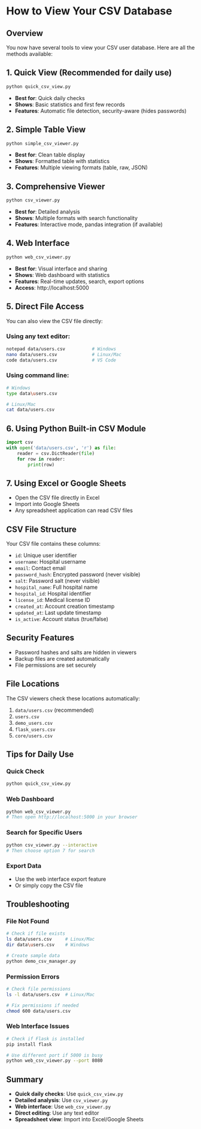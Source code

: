 # How to View Your CSV Database

## Overview
You now have several tools to view your CSV user database. Here are all the methods available:

## 1. Quick View (Recommended for daily use)
```bash
python quick_csv_view.py
```
- **Best for**: Quick daily checks
- **Shows**: Basic statistics and first few records
- **Features**: Automatic file detection, security-aware (hides passwords)

## 2. Simple Table View
```bash
python simple_csv_viewer.py
```
- **Best for**: Clean table display
- **Shows**: Formatted table with statistics
- **Features**: Multiple viewing formats (table, raw, JSON)

## 3. Comprehensive Viewer
```bash
python csv_viewer.py
```
- **Best for**: Detailed analysis
- **Shows**: Multiple formats with search functionality
- **Features**: Interactive mode, pandas integration (if available)

## 4. Web Interface
```bash
python web_csv_viewer.py
```
- **Best for**: Visual interface and sharing
- **Shows**: Web dashboard with statistics
- **Features**: Real-time updates, search, export options
- **Access**: http://localhost:5000

## 5. Direct File Access
You can also view the CSV file directly:

### Using any text editor:
```bash
notepad data/users.csv          # Windows
nano data/users.csv             # Linux/Mac
code data/users.csv             # VS Code
```

### Using command line:
```bash
# Windows
type data\users.csv

# Linux/Mac
cat data/users.csv
```

## 6. Using Python Built-in CSV Module
```python
import csv
with open('data/users.csv', 'r') as file:
    reader = csv.DictReader(file)
    for row in reader:
        print(row)
```

## 7. Using Excel or Google Sheets
- Open the CSV file directly in Excel
- Import into Google Sheets
- Any spreadsheet application can read CSV files

## CSV File Structure
Your CSV file contains these columns:
- `id`: Unique user identifier
- `username`: Hospital username
- `email`: Contact email
- `password_hash`: Encrypted password (never visible)
- `salt`: Password salt (never visible)
- `hospital_name`: Full hospital name
- `hospital_id`: Hospital identifier
- `license_id`: Medical license ID
- `created_at`: Account creation timestamp
- `updated_at`: Last update timestamp
- `is_active`: Account status (true/false)

## Security Features
- Password hashes and salts are hidden in viewers
- Backup files are created automatically
- File permissions are set securely

## File Locations
The CSV viewers check these locations automatically:
1. `data/users.csv` (recommended)
2. `users.csv`
3. `demo_users.csv`
4. `flask_users.csv`
5. `core/users.csv`

## Tips for Daily Use

### Quick Check
```bash
python quick_csv_view.py
```

### Web Dashboard
```bash
python web_csv_viewer.py
# Then open http://localhost:5000 in your browser
```

### Search for Specific Users
```bash
python csv_viewer.py --interactive
# Then choose option 7 for search
```

### Export Data
- Use the web interface export feature
- Or simply copy the CSV file

## Troubleshooting

### File Not Found
```bash
# Check if file exists
ls data/users.csv     # Linux/Mac
dir data\users.csv    # Windows

# Create sample data
python demo_csv_manager.py
```

### Permission Errors
```bash
# Check file permissions
ls -l data/users.csv  # Linux/Mac

# Fix permissions if needed
chmod 600 data/users.csv
```

### Web Interface Issues
```bash
# Check if Flask is installed
pip install flask

# Use different port if 5000 is busy
python web_csv_viewer.py --port 8080
```

## Summary
- **Quick daily checks**: Use `quick_csv_view.py`
- **Detailed analysis**: Use `csv_viewer.py`
- **Web interface**: Use `web_csv_viewer.py`
- **Direct editing**: Use any text editor
- **Spreadsheet view**: Import into Excel/Google Sheets
